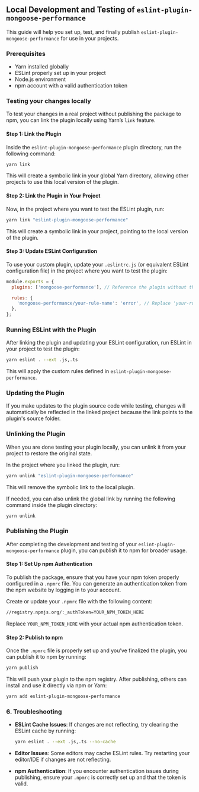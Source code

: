 ## Local Development and Testing of `eslint-plugin-mongoose-performance`

This guide will help you set up, test, and finally publish `eslint-plugin-mongoose-performance` for use in your projects.

### Prerequisites

- Yarn installed globally
- ESLint properly set up in your project
- Node.js environment
- npm account with a valid authentication token

### Testing your changes locally

To test your changes in a real project without publishing the package to npm, you can link the plugin locally using Yarn’s `link` feature.

#### Step 1: Link the Plugin

Inside the `eslint-plugin-mongoose-performance` plugin directory, run the following command:

```bash
yarn link
```

This will create a symbolic link in your global Yarn directory, allowing other projects to use this local version of the plugin.

#### Step 2: Link the Plugin in Your Project

Now, in the project where you want to test the ESLint plugin, run:

```bash
yarn link "eslint-plugin-mongoose-performance"
```

This will create a symbolic link in your project, pointing to the local version of the plugin.

#### Step 3: Update ESLint Configuration

To use your custom plugin, update your `.eslintrc.js` (or equivalent ESLint configuration file) in the project where you want to test the plugin:

```js
module.exports = {
  plugins: ['mongoose-performance'], // Reference the plugin without the 'eslint-plugin-' prefix

  rules: {
    'mongoose-performance/your-rule-name': 'error', // Replace 'your-rule-name' with your custom rule
  },
};
```

### Running ESLint with the Plugin

After linking the plugin and updating your ESLint configuration, run ESLint in your project to test the plugin:

```bash
yarn eslint . --ext .js,.ts
```

This will apply the custom rules defined in `eslint-plugin-mongoose-performance`.

### Updating the Plugin

If you make updates to the plugin source code while testing, changes will automatically be reflected in the linked project because the link points to the plugin's source folder.

### Unlinking the Plugin

When you are done testing your plugin locally, you can unlink it from your project to restore the original state.

In the project where you linked the plugin, run:

```bash
yarn unlink "eslint-plugin-mongoose-performance"
```

This will remove the symbolic link to the local plugin.

If needed, you can also unlink the global link by running the following command inside the plugin directory:

```bash
yarn unlink
```

### Publishing the Plugin

After completing the development and testing of your `eslint-plugin-mongoose-performance` plugin, you can publish it to npm for broader usage.

#### Step 1: Set Up npm Authentication

To publish the package, ensure that you have your npm token properly configured in a `.npmrc` file. You can generate an authentication token from the npm website by logging in to your account.

Create or update your `.npmrc` file with the following content:

```bash
//registry.npmjs.org/:_authToken=YOUR_NPM_TOKEN_HERE
```

Replace `YOUR_NPM_TOKEN_HERE` with your actual npm authentication token.

#### Step 2: Publish to npm

Once the `.npmrc` file is properly set up and you’ve finalized the plugin, you can publish it to npm by running:

```bash
yarn publish
```

This will push your plugin to the npm registry. After publishing, others can install and use it directly via npm or Yarn:

```bash
yarn add eslint-plugin-mongoose-performance
```

### 6. Troubleshooting

- **ESLint Cache Issues**: If changes are not reflecting, try clearing the ESLint cache by running:

  ```bash
  yarn eslint . --ext .js,.ts --no-cache
  ```

- **Editor Issues**: Some editors may cache ESLint rules. Try restarting your editor/IDE if changes are not reflecting.

- **npm Authentication**: If you encounter authentication issues during publishing, ensure your `.npmrc` is correctly set up and that the token is valid.
